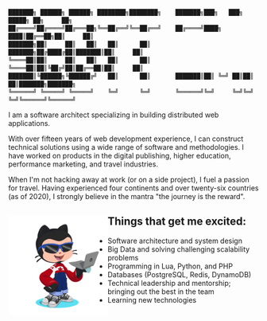 ```
███████╗ ██████╗ ██████╗ ████████╗████████╗    ███████╗███╗   ███╗ █████╗ ██╗     ██╗     
██╔════╝██╔════╝██╔═══██╗╚══██╔══╝╚══██╔══╝    ██╔════╝████╗ ████║██╔══██╗██║     ██║     
███████╗██║     ██║   ██║   ██║      ██║       ███████╗██╔████╔██║███████║██║     ██║     
╚════██║██║     ██║   ██║   ██║      ██║       ╚════██║██║╚██╔╝██║██╔══██║██║     ██║     
███████║╚██████╗╚██████╔╝   ██║      ██║       ███████║██║ ╚═╝ ██║██║  ██║███████╗███████╗
╚══════╝ ╚═════╝ ╚═════╝    ╚═╝      ╚═╝       ╚══════╝╚═╝     ╚═╝╚═╝  ╚═╝╚══════╝╚══════╝
```
I am a software architect specializing in building distributed web applications.

With over fifteen years of web development experience, I can construct technical solutions using a wide range of software and methodologies. I have worked on products in the digital publishing, higher education, performance marketing, and travel industries.

When I'm not hacking away at work (or on a side project), I fuel a passion for travel. Having experienced four continents and over twenty-six countries (as of 2020), I strongly believe in the mantra "the journey is the reward".

## Things that get me excited: <img align="left" width="200" height="200" src="https://raw.githubusercontent.com/smallsco/smallsco/master/octocat.gif">

- Software architecture and system design
- Big Data and solving challenging scalability problems
- Programming in Lua, Python, and PHP
- Databases (PostgreSQL, Redis, DynamoDB)
- Technical leadership and mentorship; bringing out the best in the team
- Learning new technologies